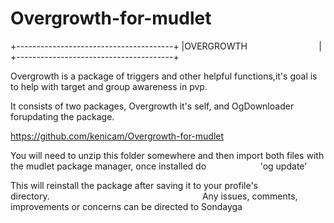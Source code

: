 # Overgrowth-for-mudlet
+---------------------------------------+
|OVERGROWTH                             |
+---------------------------------------+

Overgrowth is a package of triggers and other helpful functions,it's goal is to help with target and group awareness in pvp.

It consists of two packages, Overgrowth it's self, and OgDownloader forupdating the package.                                                   

https://github.com/kenicam/Overgrowth-for-mudlet

You will need to unzip this folder somewhere and then import both files with the mudlet package manager, once installed do                      
'og update'

This will reinstall the package after saving it to your profile's directory.                                                              
Any issues, comments, improvements or concerns can be directed to Sondayga    
